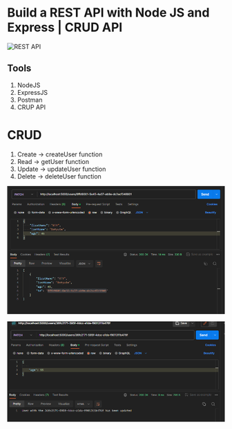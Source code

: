 # Build a REST API with Node JS and Express | CRUD API

![REST API](https://i.ibb.co/7GWCCbp/Screenshot-2020-07-12-at-08-30-32.png)

## Tools

1. NodeJS
2. ExpressJS
3. Postman
4. CRUP API

# CRUD
1. Create -> createUser function
2. Read -> getUser function
3. Update -> updateUser function
4. Delete -> deleteUser function


 ![patch ID](https://github.com/RaiyanMahin/Build-a-REST-API-with-NodeJS-and-Express-CRUD-API/blob/main/sample%20crud%20application%20through%20postman/Screenshot%20(1630).png?raw=true)

 ![Update Info](https://github.com/RaiyanMahin/Build-a-REST-API-with-NodeJS-and-Express-CRUD-API/blob/main/sample%20crud%20application%20through%20postman/Screenshot%20(1632).png?raw=true)
